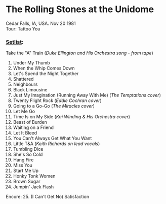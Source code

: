 # The Rolling Stones at the Unidome  
Cedar Falls, IA, USA. Nov 20 1981  
Tour: Tattoo You  
### [Setlist](https://www.setlist.fm/setlist/the-rolling-stones/1981/unidome-cedar-falls-ia-4bd6efc6.html):  

Take the "A" Train (*Duke Ellington and His Orchestra song - from tape*)
1. Under My Thumb  
1. When the Whip Comes Down  
1. Let's Spend the Night Together  
1. Shattered  
1. Neighbours  
1. Black Limousine  
1. Just My Imagination (Running Away With Me) (*The Temptations cover*)  
1. Twenty Flight Rock (*Eddie Cochran cover*)  
1. Going to a Go-Go (*The Miracles cover*)  
1. Let Me Go  
1. Time Is on My Side (*Kai Winding & His Orchestra cover*)  
1. Beast of Burden  
1. Waiting on a Friend  
1. Let It Bleed  
1. You Can't Always Get What You Want  
1. Little T&A (*Keith Richards on lead vocals*)  
1. Tumbling Dice  
1. She's So Cold  
1. Hang Fire  
1. Miss You  
1. Start Me Up  
1. Honky Tonk Women  
1. Brown Sugar  
1. Jumpin' Jack Flash  

Encore:
25. (I Can't Get No) Satisfaction  

